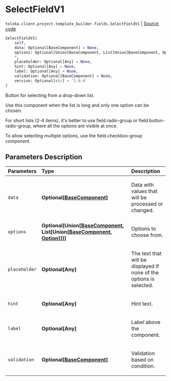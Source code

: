 # SelectFieldV1
`toloka.client.project.template_builder.fields.SelectFieldV1` | [Source code](https://github.com/Toloka/toloka-kit/blob/v0.1.25/src/client/project/template_builder/fields.py#L451)

```python
SelectFieldV1(
    self,
    data: Optional[BaseComponent] = None,
    options: Optional[Union[BaseComponent, List[Union[BaseComponent, Option]]]] = None,
    *,
    placeholder: Optional[Any] = None,
    hint: Optional[Any] = None,
    label: Optional[Any] = None,
    validation: Optional[BaseComponent] = None,
    version: Optional[str] = '1.0.0'
)
```

Button for selecting from a drop-down list.


Use this component when the list is long and only one option can be chosen.

For short lists (2-4 items), it's better to use field.radio-group or field.button-radio-group, where all the
options are visible at once.

To allow selecting multiple options, use the field.checkbox-group component.

## Parameters Description

| Parameters | Type | Description |
| :----------| :----| :-----------|
`data`|**Optional\[[BaseComponent](toloka.client.project.template_builder.base.BaseComponent.md)\]**|<p>Data with values that will be processed or changed.</p>
`options`|**Optional\[Union\[[BaseComponent](toloka.client.project.template_builder.base.BaseComponent.md), List\[Union\[[BaseComponent](toloka.client.project.template_builder.base.BaseComponent.md), [Option](toloka.client.project.template_builder.fields.SelectFieldV1.Option.md)\]\]\]\]**|<p>Options to choose from.</p>
`placeholder`|**Optional\[Any\]**|<p>The text that will be displayed if none of the options is selected.</p>
`hint`|**Optional\[Any\]**|<p>Hint text.</p>
`label`|**Optional\[Any\]**|<p>Label above the component.</p>
`validation`|**Optional\[[BaseComponent](toloka.client.project.template_builder.base.BaseComponent.md)\]**|<p>Validation based on condition.</p>
